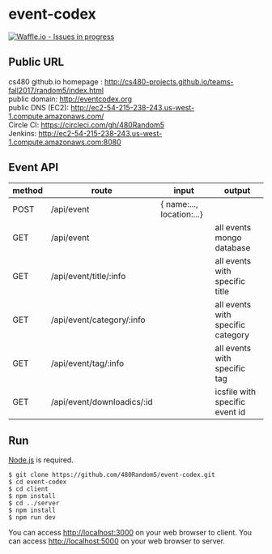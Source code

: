 # event-codex
[![Waffle.io - Issues in progress](https://badge.waffle.io/480Random5/event-codex.png?label=in%20progress&title=In%20Progress)](http://waffle.io/480Random5/event-codex)
## Public URL
cs480 github.io homepage : http://cs480-projects.github.io/teams-fall2017/random5/index.html<br>
public domain: http://eventcodex.org </br>
public DNS (EC2): http://ec2-54-215-238-243.us-west-1.compute.amazonaws.com/ </br>
Circle CI: https://circleci.com/gh/480Random5 </br>
Jenkins: http://ec2-54-215-238-243.us-west-1.compute.amazonaws.com:8080
## Event API
| method        |route               | input                  |output |
| ------------- |-------------     | -----                 |---------- |
| POST          | /api/event         | { name:..., location:...}  |           |
| GET           | /api/event         |                        |  all events mongo database  |
| GET           | /api/event/title/:info|                     | all events with specific title |
| GET           | /api/event/category/:info|                  | all events with specific category |
| GET           | /api/event/tag/:info|                       | all events with specific tag |
| GET           | /api/event/downloadics/:id|                 | icsfile with specific event id| 

## Run
[Node.js](http://nodejs.org/) is required.

```shell
$ git clone https://github.com/480Random5/event-codex.git
$ cd event-codex
$ cd client 
$ npm install
$ cd ../server
$ npm install
$ npm run dev
```

You can access <http://localhost:3000> on your web browser to client.
You can access <http://localhost:5000> on your web browser to server.
